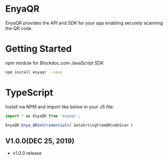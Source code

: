 # EnyaQR

EnyaQR provides the API and SDK for your app enabling securely scanning the QR code.

# Getting Started

npm module for Blockdoc.com JavaScript SDK

```bash
npm install enyaqr --save
```

# TypeScript

Install via NPM and import like below in your JS file:

```js
import * as EnyaQR from 'enyaqr';

EnyaQR.Enya_QRSetCredentials( dataSrtingFromQRCodeScan )
```

## V1.0.0(DEC 25, 2019)

* v1.0.0 release